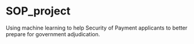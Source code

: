 # SOP_project
Using machine learning to help Security of Payment applicants to better prepare for government adjudication. 
